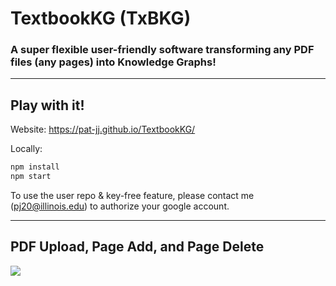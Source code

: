 # TextbookKG (TxBKG)
### A super flexible user-friendly software transforming any PDF files (any pages) into Knowledge Graphs!

---
## Play with it!


Website: 
https://pat-jj.github.io/TextbookKG/

Locally:
``` bash
npm install
npm start
```

To use the user repo & key-free feature, please contact me (pj20@illinois.edu) to authorize your google account.

---
## PDF Upload, Page Add, and Page Delete
![]([https://github.com/Your_Repository_Name/Your_GIF_Name.gif](https://github.com/pat-jj/TextbookKG/blob/main/public/demo_gifs/upload_add_delete.gif)https://github.com/pat-jj/TextbookKG/blob/main/public/demo_gifs/upload_add_delete.gif)
